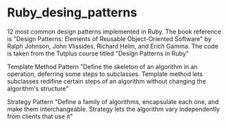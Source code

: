 Ruby_desing_patterns
====================

12 most common design patterns implemented in Ruby.
The book reference is "Design Patterns: Elements of Reusable Object-Oriented Software"  by Ralph Johnson, John Vlissides, Richard Helm, and Erich Gamma.
The code is taken from the Tutplus course titled "Design Patterns in Ruby"

Template Method Pattern
"Define the skeleton of an algorithm in an operation, deferring some steps to subclasses. Template method lets subclasses redifine certain steps of an algorithm without changing the algorithm's structure"

Strategy Pattern
"Define a family of algorithms, encapsulate each one, and make them interchangeable. Strategy lets the algorithm vary independently from clients that use it"
